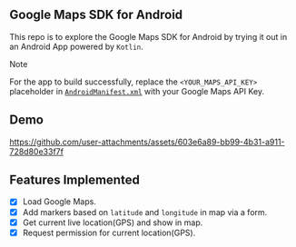 ## Google Maps SDK for Android

This repo is to explore the Google Maps SDK for Android by trying it out in an Android App powered by `Kotlin`.

>[!Note]
>For the app to build successfully, replace the `<YOUR_MAPS_API_KEY>` placeholder in [`AndroidManifest.xml`](https://github.com/Ashrockzzz2003/google_maps_kotlin_android/blob/main/app/src/main/AndroidManifest.xml) with your Google Maps API Key.


## Demo

https://github.com/user-attachments/assets/603e6a89-bb99-4b31-a911-728d80e33f7f


## Features Implemented

- [x] Load Google Maps.
- [x] Add markers based on `latitude` and `longitude` in map via a form.
- [x] Get current live location(GPS) and show in map.
- [x] Request permission for current location(GPS).   
